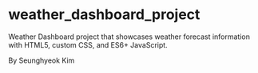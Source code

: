 # weather_dashboard_project

Weather Dashboard project that showcases weather forecast information with HTML5, custom CSS, and ES6+ JavaScript.

By Seunghyeok Kim
